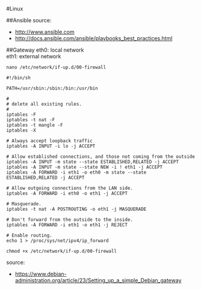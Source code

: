 #Linux

##Ansible
source:
* http://www.ansible.com
* http://docs.ansible.com/ansible/playbooks_best_practices.html


##Gateway
eth0: local network  
eth1: external network

`nano /etc/network/if-up.d/00-firewall`

```
#!/bin/sh

PATH=/usr/sbin:/sbin:/bin:/usr/bin

#
# delete all existing rules.
#
iptables -F
iptables -t nat -F
iptables -t mangle -F
iptables -X

# Always accept loopback traffic
iptables -A INPUT -i lo -j ACCEPT

# Allow established connections, and those not coming from the outside
iptables -A INPUT -m state --state ESTABLISHED,RELATED -j ACCEPT
iptables -A INPUT -m state --state NEW -i ! eth1 -j ACCEPT
iptables -A FORWARD -i eth1 -o eth0 -m state --state ESTABLISHED,RELATED -j ACCEPT

# Allow outgoing connections from the LAN side.
iptables -A FORWARD -i eth0 -o eth1 -j ACCEPT

# Masquerade.
iptables -t nat -A POSTROUTING -o eth1 -j MASQUERADE

# Don't forward from the outside to the inside.
iptables -A FORWARD -i eth1 -o eth1 -j REJECT

# Enable routing.
echo 1 > /proc/sys/net/ipv4/ip_forward
```

`chmod +x /etc/network/if-up.d/00-firewall`

source: 
* https://www.debian-administration.org/article/23/Setting_up_a_simple_Debian_gateway
